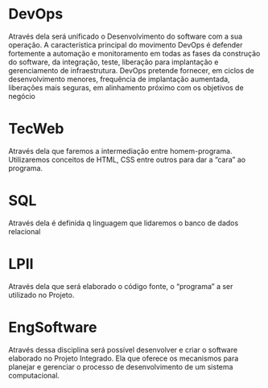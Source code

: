 # DevOps
Através dela será unificado o Desenvolvimento do software com a sua operação. A característica principal do movimento DevOps é defender fortemente a automação e monitoramento em todas as fases da construção do software, da integração, teste, liberação para implantação e gerenciamento de infraestrutura. DevOps pretende fornecer, em ciclos de desenvolvimento menores, frequência de implantação aumentada, liberações mais seguras, em alinhamento próximo com os objetivos de negócio

# TecWeb 
Através dela que faremos a intermediação entre homem-programa. Utilizaremos conceitos de HTML, CSS entre outros para dar a “cara” ao programa.

# SQL 
Através dela é definida q linguagem que lidaremos o banco de dados relacional

# LPII 
Através dela que será elaborado o código fonte, o “programa” a ser utilizado no Projeto.

# EngSoftware 
Através dessa disciplina será possível desenvolver e criar o software elaborado no Projeto Integrado. Ela que oferece os mecanismos para planejar e gerenciar o processo de desenvolvimento de um sistema computacional.
